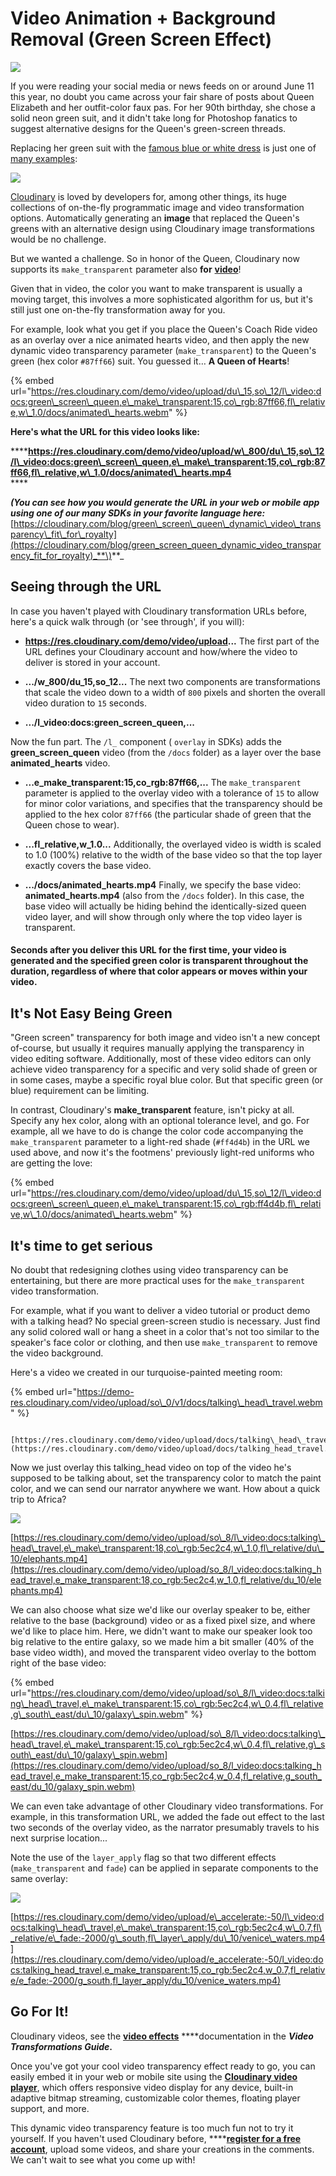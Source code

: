 # Video Animation + Background Removal \(Green Screen Effect\)

![](../../.gitbook/assets/screen-shot-2019-09-30-at-12.55.06-pm.png)

If you were reading your social media or news feeds on or around June 11 this year, no doubt you came across your fair share of posts about Queen Elizabeth and her outfit-color faux pas. For her 90th birthday, she chose a solid neon green suit, and it didn't take long for Photoshop fanatics to suggest alternative designs for the Queen's green-screen threads.

Replacing her green suit with the [famous blue or white dress](https://en.wikipedia.org/wiki/The_dress) is just one of [many examples](https://www.boredpanda.com/queen-elizabeth-green-screen-outfit-funny-photoshop-battle/?utm_source=google&utm_medium=organic&utm_campaign=organic):

![](../../.gitbook/assets/screen-shot-2019-09-30-at-12.58.26-pm.png)



[Cloudinary](https://cloudinary.com/) is loved by developers for, among other things, its huge collections of on-the-fly programmatic image and video transformation options. Automatically generating an **image** that replaced the Queen's greens with an alternative design using Cloudinary image transformations would be no challenge.

But we wanted a challenge. So in honor of the Queen, Cloudinary now supports its `make_transparent` parameter also **for** [**video**](https://cloudinary.com/features/video_transcoding)!

Given that in video, the color you want to make transparent is usually a moving target, this involves a more sophisticated algorithm for us, but it's still just one on-the-fly transformation away for you.

For example, look what you get if you place the Queen's Coach Ride video as an overlay over a nice animated hearts video, and then apply the new dynamic video transparency parameter \(`make_transparent`\) to the Queen's green \(hex color `#87ff66`\) suit. You guessed it… **A Queen of Hearts**!

{% embed url="https://res.cloudinary.com/demo/video/upload/du\_15,so\_12/l\_video:docs:green\_screen\_queen,e\_make\_transparent:15,co\_rgb:87ff66,fl\_relative,w\_1.0/docs/animated\_hearts.webm" %}

**Here's what the URL for this video looks like:** 

\*\*\*\*[**https://res.cloudinary.com/demo/video/upload/w\_800/du\_15,so\_12/l\_video:docs:green\_screen\_queen,e\_make\_transparent:15,co\_rgb:87ff66,fl\_relative,w\_1.0/docs/animated\_hearts.mp4**  
](https://res.cloudinary.com/demo/video/upload/w_800/du_15,so_12/l_video:docs:green_screen_queen,e_make_transparent:15,co_rgb:87ff66,fl_relative,w_1.0/docs/animated_hearts.mp4
)\*\*\*\*

_**\(You can see how you would generate the URL in your web or mobile app using one of our many SDKs in your favorite language here:**_ [https://cloudinary.com/blog/green\_screen\_queen\_dynamic\_video\_transparency\_fit\_for\_royalty](https://cloudinary.com/blog/green_screen_queen_dynamic_video_transparency_fit_for_royalty)_**\)**_

## Seeing through the URL

In case you haven't played with Cloudinary transformation URLs before, here's a quick walk through \(or 'see through', if you will\):

* **https://res.cloudinary.com/demo/video/upload...** The first part of the URL defines your Cloudinary account and how/where the video to deliver is stored in your account.



* **.../w\_800/du\_15,so\_12...** The next two components are transformations that scale the video down to a width of `800` pixels and shorten the overall video duration to `15` seconds.



* **.../l\_video:docs:green\_screen\_queen,...**

  
Now the fun part. The `/l_` component \( `overlay` in SDKs\) adds the **green\_screen\_queen** video \(from the `/docs` folder\) as a layer over the base **animated\_hearts** video.

* **...e\_make\_transparent:15,co\_rgb:87ff66,...** The `make_transparent` parameter is applied to the overlay video with a tolerance of `15` to allow for minor color variations, and specifies that the transparency should be applied to the hex color `87ff66` \(the particular shade of green that the Queen chose to wear\).



* **...fl\_relative,w\_1.0...** Additionally, the overlayed video is width is scaled to 1.0 \(100%\) relative to the width of the base video so that the top layer exactly covers the base video.



* **.../docs/animated\_hearts.mp4** Finally, we specify the base video: **animated\_hearts.mp4** \(also from the `/docs` folder\). In this case, the base video will actually be hiding behind the identically-sized queen video layer, and will show through only where the top video layer is transparent.



#### Seconds after you deliver this URL for the first time, your video is generated and the specified green color is transparent throughout the duration, regardless of where that color appears or moves within your video.

## It's Not Easy Being Green

"Green screen" transparency for both image and video isn't a new concept of-course, but usually it requires manually applying the transparency in video editing software. Additionally, most of these video editors can only achieve video transparency for a specific and very solid shade of green or in some cases, maybe a specific royal blue color. But that specific green \(or blue\) requirement can be limiting.

In contrast, Cloudinary's **make\_transparent** feature, isn't picky at all. Specify any hex color, along with an optional tolerance level, and go. For example, all we have to do is change the color code accompanying the `make_transparent` parameter to a light-red shade \(`#ff4d4b`\) in the URL we used above, and now it's the footmens' previously light-red uniforms who are getting the love:[  
](https://res.cloudinary.com/demo/video/upload/w_800/du_15,so_12/l_video:docs:green_screen_queen,e_make_transparent:15,co_rgb:87ff66,fl_relative,w_1.0/docs/animated_hearts.mp4
)

{% embed url="https://res.cloudinary.com/demo/video/upload/du\_15,so\_12/l\_video:docs:green\_screen\_queen,e\_make\_transparent:15,co\_rgb:ff4d4b,fl\_relative,w\_1.0/docs/animated\_hearts.webm" %}

## It's time to get serious

No doubt that redesigning clothes using video transparency can be entertaining, but there are more practical uses for the `make_transparent` video transformation.

For example, what if you want to deliver a video tutorial or product demo with a talking head? No special green-screen studio is necessary. Just find any solid colored wall or hang a sheet in a color that's not too similar to the speaker's face color or clothing, and then use `make_transparent` to remove the video background.

Here's a video we created in our turquoise-painted meeting room:

{% embed url="https://demo-res.cloudinary.com/video/upload/so\_0/v1/docs/talking\_head\_travel.webm" %}

               [https://res.cloudinary.com/demo/video/upload/docs/talking\_head\_travel.mp4](https://res.cloudinary.com/demo/video/upload/docs/talking_head_travel.mp4)



Now we just overlay this talking\_head video on top of the video he's supposed to be talking about, set the transparency color to match the paint color, and we can send our narrator anywhere we want. How about a quick trip to Africa?

![](../../.gitbook/assets/screen-shot-2019-09-30-at-1.58.22-pm.png)

[https://res.cloudinary.com/demo/video/upload/so\_8/l\_video:docs:talking\_head\_travel,e\_make\_transparent:18,co\_rgb:5ec2c4,w\_1.0,fl\_relative/du\_10/elephants.mp4](https://res.cloudinary.com/demo/video/upload/so_8/l_video:docs:talking_head_travel,e_make_transparent:18,co_rgb:5ec2c4,w_1.0,fl_relative/du_10/elephants.mp4)

We can also choose what size we'd like our overlay speaker to be, either relative to the base \(background\) video or as a fixed pixel size, and where we'd like to place him. Here, we didn't want to make our speaker look too big relative to the entire galaxy, so we made him a bit smaller \(40% of the base video width\), and moved the transparent video overlay to the bottom right of the base video:

{% embed url="https://res.cloudinary.com/demo/video/upload/so\_8/l\_video:docs:talking\_head\_travel,e\_make\_transparent:15,co\_rgb:5ec2c4,w\_0.4,fl\_relative,g\_south\_east/du\_10/galaxy\_spin.webm" %}

[https://res.cloudinary.com/demo/video/upload/so\_8/l\_video:docs:talking\_head\_travel,e\_make\_transparent:15,co\_rgb:5ec2c4,w\_0.4,fl\_relative,g\_south\_east/du\_10/galaxy\_spin.webm](https://res.cloudinary.com/demo/video/upload/so_8/l_video:docs:talking_head_travel,e_make_transparent:15,co_rgb:5ec2c4,w_0.4,fl_relative,g_south_east/du_10/galaxy_spin.webm)

We can even take advantage of other Cloudinary video transformations. For example, in this transformation URL, we added the fade out effect to the last two seconds of the overlay video, as the narrator presumably travels to his next surprise location...

Note the use of the `layer_apply` flag so that two different effects \(`make_transparent` and `fade`\) can be applied in separate components to the same overlay:

![](../../.gitbook/assets/screen-shot-2019-09-30-at-2.09.53-pm.png)

[https://res.cloudinary.com/demo/video/upload/e\_accelerate:-50/l\_video:docs:talking\_head\_travel,e\_make\_transparent:15,co\_rgb:5ec2c4,w\_0.7,fl\_relative/e\_fade:-2000/g\_south,fl\_layer\_apply/du\_10/venice\_waters.mp4](https://res.cloudinary.com/demo/video/upload/e_accelerate:-50/l_video:docs:talking_head_travel,e_make_transparent:15,co_rgb:5ec2c4,w_0.7,fl_relative/e_fade:-2000/g_south,fl_layer_apply/du_10/venice_waters.mp4)

## Go For It! 

Cloudinary videos, see the [**video effects**](https://cloudinary.com/documentation/video_manipulation_and_delivery#video_effects) ****documentation in the _**Video Transformations Guide**_**.**

Once you've got your cool video transparency effect ready to go, you can easily embed it in your web or mobile site using the [**Cloudinary video player**](https://cloudinary.com/documentation/cloudinary_video_player), which offers responsive video display for any device, built-in adaptive bitmap streaming, customizable color themes, floating player support, and more.

This dynamic video transparency feature is too much fun not to try it yourself. If you haven't used Cloudinary before, ****[**register for a free account**](https://cloudinary.com/users/register/free), upload some videos, and share your creations in the comments. We can't wait to see what you come up with!







